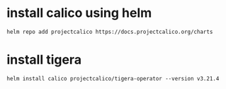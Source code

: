 # install calico using helm

```
helm repo add projectcalico https://docs.projectcalico.org/charts
```
# install tigera

```
helm install calico projectcalico/tigera-operator --version v3.21.4
```